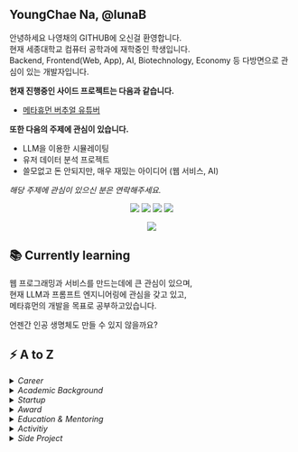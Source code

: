 ## YoungChae Na, @lunaB
안녕하세요 나영채의 GITHUB에 오신걸 환영합니다.  
현재 세종대학교 컴퓨터 공학과에 재학중인 학생입니다.  
Backend, Frontend(Web, App), AI, Biotechnology, Economy 등 다방면으로 관심이 있는 개발자입니다.  

**현재 진행중인 사이드 프로젝트는 다음과 같습니다.**
- [메타휴먼 버추얼 유튜버](https://luna-b.tistory.com/category/2.%20Development/%EB%A9%94%ED%83%80%ED%9C%B4%EB%A8%BC%20%ED%94%84%EB%A1%9C%EC%A0%9D%ED%8A%B8)
  
**또한 다음의 주제에 관심이 있습니다.**
- LLM을 이용한 시뮬레이팅
- 유저 데이터 분석 프로젝트
- 쓸모없고 돈 안되지만, 매우 재밌는 아이디어 (웹 서비스, AI)

*해당 주제에 관심이 있으신 분은 연락해주세요.*
  
<p align="center">
  <a href="https://www.instagram.com/0.0chae/"><img src="https://img.shields.io/badge/Instagram-E4405F?style=for-the-badge&logo=instagram&logoColor=white"/></a>
  <a href="https://luna-b.tistory.com/"><img src="https://img.shields.io/badge/tistory-ff5544?style=for-the-badge&logo=tistory&logoColor=white"/></a>
  <a href="https://www.notion.so/lunab/NEW-5f8e0b1621a24283ba02b13927e79895"><img src="https://img.shields.io/badge/Notion-000000?style=for-the-badge&logo=notion&logoColor=white"/></a>
  <a href="luna20617@gmail.com"><img src="https://img.shields.io/badge/Gmail-D14836?style=for-the-badge&logo=gmail&logoColor=white"/></a>
</p>
<p align="center">
  <a href="https://github.com/lunaB">
    <img src="https://hits.seeyoufarm.com/api/count/incr/badge.svg?url=https%3A%2F%2Fgithub.com%2FlunaB&count_bg=%2379C83D&title_bg=%23555555&icon=&icon_color=%23E7E7E7&title=hits&edge_flat=false"/>
  </a>
</p>

## 📚 Currently learning
웹 프로그래밍과 서비스를 만드는데에 큰 관심이 있으며,  
현재 LLM과 프롬프트 엔지니어링에 관심을 갖고 있고,  
메타휴먼의 개발을 목표로 공부하고있습니다.  
  
언젠간 인공 생명체도 만들 수 있지 않을까요?

## ⚡ A to Z
<details>
  <summary><i>Career</i></summary>
  
- Hummaner - AI Engineer (2023.12 ~ 2024.03)
- 육군 병장 만기전역, 201신속대응여단 위성운용병 (2021.09 ~ 2023.03)
- SAI(Sejong AI) 세종대학교 인공지능 그룹 coFounder / 운영 (2019 ~ 2021) - https://github.com/sju-coml
- 스르릉 - CTO, 창업 (2020.02.04 ~ 2021.03.31)
- Inzent(주) - backend developer intern (2017.02 ~ 2018.02)
</details>


<details>
  <summary><i>Academic Background</i></summary>
  
- 세종대학교 컴퓨터공학과 재학 (2023 ~ )
- ~~세종대학교 바이오산업자원공학과 (2019 ~ 2020)~~
- 양영디지털고등학교 소프트웨어개발과 졸업 (2016 ~ 2018)
</details>

<details>
  <summary><i>Startup</i></summary>
  
- 2020 세종대학교 동계 Start Up Camp 대상 [중앙일보](https://www.joongang.co.kr/article/23715832#home)
- 2020 세종대학교 피칭데이 (창업경진 대회) 대상 - I SEOUL U, 광진구, 세종대학교 창업지원단
- 2020 세종대학교 창업아이디어 경진대회 우수상 - 세종대 창업지원단
- 실전창업교육 2기 린스타트업 선정 / 교육 - 전주정보문화산업진흥원
- 2020 전북대 예비창업패키지 사업 선정
- 2020 세종대학교 캠퍼스타운 입주공모전 우수상 - [세종대학교 캠퍼스타운 지원 센터](https://blog.naver.com/sejong_campustown/222089927569)
</details>

<details>
  <summary><i>Award</i></summary>
  
- 2023 세종대학교 4회 AI 챌린지 (MathWork후원), 파이썬 트랙 동상 - [](http://www.sejongpr.ac.kr/sejongnewspaperview.do?currentPage=1&searchField=&searchValue=&boardType=2&pkid=52782)
- 2023 세종대학교 IOT 디바이스 학술제 우수상(3등) - [소프트웨어융합대학 공식 SNS](https://www.instagram.com/p/C0Jw40SBYxA/?utm_source=ig_web_copy_link&igshid=ZTcxMWMzOWQ1OA==) 
- 2023 세종대학교 동계 창업캠프 최우수상 - 세종대학교 소프트웨어융합대학
- 2020 세종대학교 제8회 인공지능 해커톤 장려상
- 2020 세종대학교 제7회 SW·AI·융합 경시대회 - 인공지능 챌린지 동상
- 2019 세종대학교 제7회 인공지능 해커톤 은상 - [세종대학교 홍보실](http://210.107.239.155/sejongnewspaperview.do?currentPage=1&searchField=&searchValue=&boardType=2&pkid=18532), [동아일보](http://www.donga.com/news/article/all/20190716/96492579/1)
- 2019 세종대학교 제6회 SW 코딩 경시대회 - 알고리즘 부문 4등상
- 2019 세종대학교 프로그래밍 교육 컨텐츠 공모전 2등
- 2019 세종대학교 인공지능 아이디어 경진대회 장려
- 2019 세종대학교 제6회 인공지능 해커톤 대상 - [세종대학교 공식 블로그](https://m.blog.naver.com/PostView.naver?isHttpsRedirect=true&blogId=sejong_univ&logNo=221586065819)
- 2017 SK STAC+ 2017 인공지능 부문 최우수상 - [동아일보](https://it.donga.com/27104/)
- 2017 HighThon 1회 우승 - [HighThon 공식페이지](https://www.facebook.com/highthon/?locale=ko_KR)
</details>

<details>
  <summary><i>Education & Mentoring</i></summary>

- 2023 TMAX IT희망학교 파이썬 웹서버 과정 8기 멘토(6개월, 봉사활동)
- 2021 SK STAC+ 2021 인공지능 부문 개발 멘토(6개월)
- 2020 SK STAC+ 2020 미래산업(AI, IOT) 부문 멘토(6개월)
- 2019 SK STAC+ 2019 인공지능 부문 멘토(6개월)
- 2017 TMAX IT희망학교 웹프로그래밍 과정 5기 멘토(1년, 봉사활동) - [티맥스 공식블로그](https://blog.naver.com/tmaxhq/221120697701), [성남시청소년재단 공식블로그](https://blog.naver.com/snyouth_mony/221164232641)
- 2016 TMAX IT희망학교 웹프로그래밍 과정 4기 이수(1년) - [티맥스나누미](https://tmaxnanumi.co.kr/xe/)
- 2016 글로벌 숙련기술 진흥원 모던 웹 디자인과정 114기 이수 - [글로벌 숙련기술 진흥원](https://meister.hrdkorea.or.kr/main/main.do)
</details>

<details>
  <summary><i>Activitiy</i></summary>

> 작성중
- 2023 세종대학교 인공지능 그룹 논문리뷰팀 리드
- 2021 세종대학교 인공지능 그룹 운영 및 NLP팀
- 2020 세종대학교 인공지능 그룹 운영 및 ML팀 리드
- 2019 세종대학교 인공지능 그룹 coFounder / 운영
</details>

<details>
  <summary><i>Side Project</i></summary>

> 작성중
- 2023-2 아쿠아포닉스 구현 프로젝트
</details>

